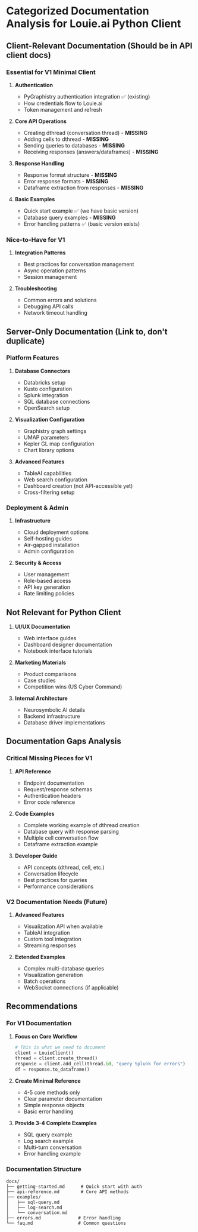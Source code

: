 # Categorized Documentation Analysis for Louie.ai Python Client

## Client-Relevant Documentation (Should be in API client docs)

### Essential for V1 Minimal Client
1. **Authentication**
   - PyGraphistry authentication integration ✅ (existing)
   - How credentials flow to Louie.ai
   - Token management and refresh

2. **Core API Operations**
   - Creating dthread (conversation thread) - **MISSING**
   - Adding cells to dthread - **MISSING**
   - Sending queries to databases - **MISSING**
   - Receiving responses (answers/dataframes) - **MISSING**

3. **Response Handling**
   - Response format structure - **MISSING**
   - Error response formats - **MISSING**
   - Dataframe extraction from responses - **MISSING**

4. **Basic Examples**
   - Quick start example ✅ (we have basic version)
   - Database query examples - **MISSING**
   - Error handling patterns ✅ (basic version exists)

### Nice-to-Have for V1
1. **Integration Patterns**
   - Best practices for conversation management
   - Async operation patterns
   - Session management

2. **Troubleshooting**
   - Common errors and solutions
   - Debugging API calls
   - Network timeout handling

## Server-Only Documentation (Link to, don't duplicate)

### Platform Features
1. **Database Connectors**
   - Databricks setup
   - Kusto configuration
   - Splunk integration
   - SQL database connections
   - OpenSearch setup

2. **Visualization Configuration**
   - Graphistry graph settings
   - UMAP parameters
   - Kepler GL map configuration
   - Chart library options

3. **Advanced Features**
   - TableAI capabilities
   - Web search configuration
   - Dashboard creation (not API-accessible yet)
   - Cross-filtering setup

### Deployment & Admin
1. **Infrastructure**
   - Cloud deployment options
   - Self-hosting guides
   - Air-gapped installation
   - Admin configuration

2. **Security & Access**
   - User management
   - Role-based access
   - API key generation
   - Rate limiting policies

## Not Relevant for Python Client

1. **UI/UX Documentation**
   - Web interface guides
   - Dashboard designer documentation
   - Notebook interface tutorials

2. **Marketing Materials**
   - Product comparisons
   - Case studies
   - Competition wins (US Cyber Command)

3. **Internal Architecture**
   - Neurosymbolic AI details
   - Backend infrastructure
   - Database driver implementations

## Documentation Gaps Analysis

### Critical Missing Pieces for V1
1. **API Reference**
   - Endpoint documentation
   - Request/response schemas
   - Authentication headers
   - Error code reference

2. **Code Examples**
   - Complete working example of dthread creation
   - Database query with response parsing
   - Multiple cell conversation flow
   - Dataframe extraction example

3. **Developer Guide**
   - API concepts (dthread, cell, etc.)
   - Conversation lifecycle
   - Best practices for queries
   - Performance considerations

### V2 Documentation Needs (Future)
1. **Advanced Features**
   - Visualization API when available
   - TableAI integration
   - Custom tool integration
   - Streaming responses

2. **Extended Examples**
   - Complex multi-database queries
   - Visualization generation
   - Batch operations
   - WebSocket connections (if applicable)

## Recommendations

### For V1 Documentation
1. **Focus on Core Workflow**
   ```python
   # This is what we need to document
   client = LouieClient()
   thread = client.create_thread()
   response = client.add_cell(thread.id, "query Splunk for errors")
   df = response.to_dataframe()
   ```

2. **Create Minimal Reference**
   - 4-5 core methods only
   - Clear parameter documentation
   - Simple response objects
   - Basic error handling

3. **Provide 3-4 Complete Examples**
   - SQL query example
   - Log search example
   - Multi-turn conversation
   - Error handling example

### Documentation Structure
```
docs/
├── getting-started.md      # Quick start with auth
├── api-reference.md        # Core API methods
├── examples/
│   ├── sql-query.md
│   ├── log-search.md
│   └── conversation.md
├── errors.md              # Error handling
└── faq.md                 # Common questions
```